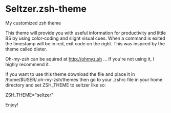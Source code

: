 # Seltzer.zsh-theme

My customized zsh theme

This theme will provide you with useful information for productivity and little
BS by using color-coding and slight visual cues.
When a command is exited the timestamp will be in red, exit code
on the right. This was inspired by the theme called dieter.

Oh-my-zsh can be aquired at http://ohmyz.sh ... If you're not using it, I highly recommend it.

If you want to use this theme download the file and place it in /home/$USER/.oh-my-zsh/themes then go to your .zshrc file in your home directory and set ZSH_THEME to seltzer like so:

ZSH_THEME="seltzer"

Enjoy!
